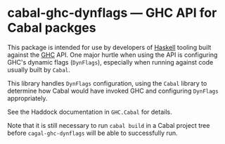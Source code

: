 # cabal-ghc-dynflags — GHC API for Cabal packges 

This package is intended for use by developers of
[Haskell](http://www.haskell.org) tooling built against the
[GHC](http://ghc.haskell.org/) API. One major hurtle when using the API is
configuring GHC's dynamic flags (`DynFlags`), especially when running against
code usually built by `Cabal`.

This library handles `DynFlags` configuration, using the `Cabal` library to
determine how Cabal would have invoked GHC and configuring `DynFlags`
appropriately.

See the Haddock documentation in `GHC.Cabal` for details.

Note that it is still necessary to run `cabal build` in a Cabal project tree
before `cagal-ghc-dynflags` will be able to successfully run.
